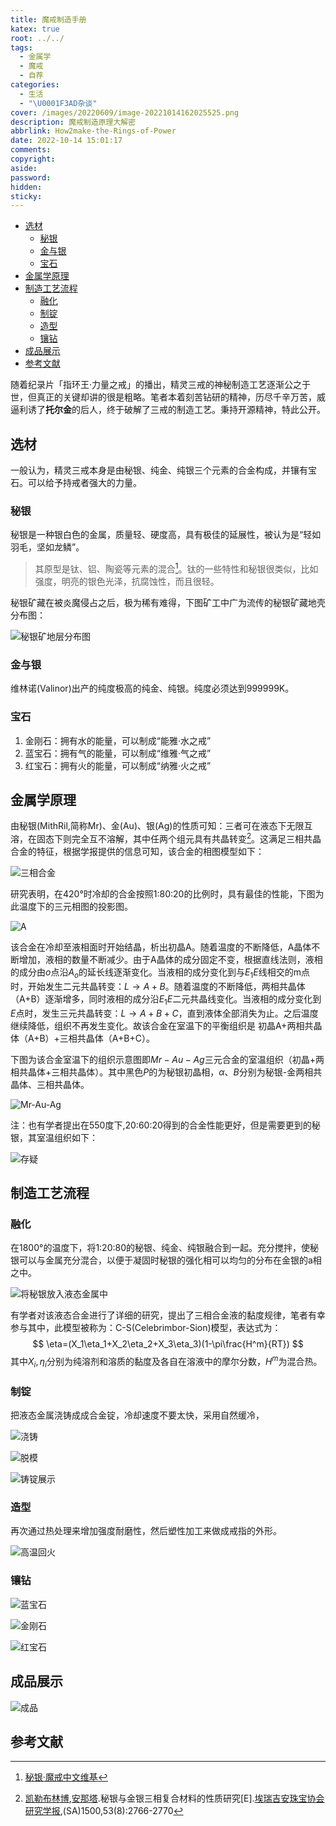 ```yaml
---
title: 魔戒制造手册
katex: true
root: ../../
tags:
  - 金属学
  - 魔戒
  - 自荐
categories:
  - 生活
  - "\U0001F3AD杂谈"
cover: /images/20220609/image-20221014162025525.png
description: 魔戒制造原理大解密
abbrlink: How2make-the-Rings-of-Power
date: 2022-10-14 15:01:17
comments:
copyright:
aside:
password:
hidden:
sticky:
---
```


<!-- @import "[TOC]" {cmd="toc" depthFrom=1 depthTo=6 orderedList=false} -->

<!-- code_chunk_output -->

- [选材](#选材)
  - [秘银](#秘银)
  - [金与银](#金与银)
  - [宝石](#宝石)
- [金属学原理](#金属学原理)
- [制造工艺流程](#制造工艺流程)
  - [融化](#融化)
  - [制锭](#制锭)
  - [造型](#造型)
  - [镶钻](#镶钻)
- [成品展示](#成品展示)
- [参考文献](#参考文献)

<!-- /code_chunk_output -->


随着纪录片「指环王·力量之戒」的播出，精灵三戒的神秘制造工艺逐渐公之于世，但真正的关键却讲的很是粗略。笔者本着刻苦钻研的精神，历尽千辛万苦，威逼利诱了**托尔金**的后人，终于破解了三戒的制造工艺。秉持开源精神，特此公开。

## 选材

一般认为，精灵三戒本身是由秘银、纯金、纯银三个元素的合金构成，并镶有宝石。可以给予持戒者强大的力量。

### 秘银

秘银是一种银白色的金属，质量轻、硬度高，具有极佳的延展性，被认为是“轻如羽毛，坚如龙鳞”。

> 其原型是钛、铝、陶瓷等元素的混合[^1]。钛的一些特性和秘银很类似，比如强度，明亮的银色光泽，抗腐蚀性，而且很轻。

秘银矿藏在被炎魔侵占之后，极为稀有难得，下图矿工中广为流传的秘银矿藏地壳分布图：

![秘银矿地层分布图](/images/20220609/mithril%20%20mine.jpg)

### 金与银

维林诺(Valinor)出产的纯度极高的纯金、纯银。纯度必须达到999999K。

### 宝石

1. 金刚石：拥有水的能量，可以制成“能雅·水之戒”
2. 蓝宝石：拥有气的能量，可以制成“维雅·气之戒”
3. 红宝石：拥有火的能量，可以制成“纳雅·火之戒”

## 金属学原理

由秘银(MithRil,简称Mr)、金(Au)、银(Ag)的性质可知：三者可在液态下无限互溶，在固态下则完全互不溶解，其中任两个组元具有共晶转变[^2]。这满足三相共晶合金的特征，根据学报提供的信息可知，该合金的相图模型如下：

![三相合金](/images/20220609/%E4%B8%89%E7%9B%B8%E5%90%88%E9%87%91.png)

研究表明，在420°时冷却的合金按照1:80:20的比例时，具有最佳的性能，下图为此温度下的三元相图的投影图。

![A](/images/20220609/A.jpg)

该合金在冷却至液相面时开始结晶，析出初晶A。随着温度的不断降低，A晶体不断增加，液相的数量不断减少。由于A晶体的成分固定不变，根据直线法则，液相的成分由$o$点沿$A_o$的延长线逐渐变化。当液相的成分变化到与$E_1 E$线相交的m点时，开始发生二元共晶转变：$L\to A+B$。随着温度的不断降低，两相共晶体（A+B）逐渐增多，同时液相的成分沿$E_1 E$二元共晶线变化。当液相的成分变化到$E$点时，发生三元共晶转变：$L\to A+B+C$，直到液体全部消失为止。之后温度继续降低，组织不再发生变化。故该合金在室温下的平衡组织是 初晶A+两相共晶体（A+B）+三相共晶体（A+B+C）。

下图为该合金室温下的组织示意图即$Mr-Au-Ag$三元合金的室温组织（初晶+两相共晶体+三相共晶体）。其中黑色$P$的为秘银初晶相，$\alpha$、$B$分别为秘银-金两相共晶体、三相共晶体。

![Mr-Au-Ag](/images/20220609/image-20221015001647881.png)

注：也有学者提出在550度下,20:60:20得到的合金性能更好，但是需要更到的秘银，其室温组织如下：

![存疑](/images/20220609/image-20221015002605547.png)

## 制造工艺流程

### 融化

在1800°的温度下，将1:20:80的秘银、纯金、纯银融合到一起。充分搅拌，使秘银可以与金属充分混合，以便于凝固时秘银的强化相可以均匀的分布在金银的a相之中。

![将秘银放入液态金属中](/images/20220609/image-20221014161226223.png)

有学者对该液态合金进行了详细的研究，提出了三相合金液的黏度规律，笔者有幸参与其中，此模型被称为：C-S(Celebrimbor-Sion)模型，表达式为：
$$
\eta=(X_1\eta_1+X_2\eta_2+X_3\eta_3)(1-\pi\frac{H^m}{RT})
$$
其中$X_i,\eta_i$分别为纯溶剂和溶质的黏度及各自在溶液中的摩尔分数，$H^m$为混合热。

### 制锭

把液态金属浇铸成成合金锭，冷却速度不要太快，采用自然缓冷，

![浇铸](/images/20220609/image-20221014161414812.png)

![脱模](/images/20220609/image-20221014161447662.png)

 ![铸锭展示](/images/20220609/image-20221014161526689.png)

### 造型

再次通过热处理来增加强度耐磨性，然后塑性加工来做成戒指的外形。

![高温回火](/images/20220609/image-20221014161718385.png)

### 镶钻

![蓝宝石](/images/20220609/image-20221014161843340.png)

![金刚石](/images/20220609/image-20221014161905612.png)

![红宝石](/images/20220609/image-20221014161923748.png)

## 成品展示

![成品](/images/20220609/image-20221014162025525.png)

## 参考文献

[^1]:[秘银·魔戒中文维基](https://lotr.huijiwiki.com/wiki/%E7%A7%98%E9%93%B6)

[^2]:[凯勒布林博](https://lotr.huijiwiki.com/wiki/%E5%87%AF%E5%8B%92%E5%B8%83%E6%9E%97%E5%8D%9A),[安那塔](https://lotr.huijiwiki.com/wiki/安那塔).秘银与金银三相复合材料的性质研究[E].[埃瑞吉安珠宝协会研究学报](https://lotr.huijiwiki.com/wiki/埃瑞吉安),(SA)1500,53(8):2766-2770
